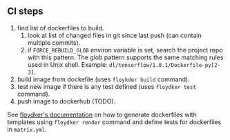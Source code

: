 CI steps
--------

1. find list of dockerfiles to build.
    1. look at list of changed files in git since last push (can contain multiple commits).
    1. if `FORCE_REBUILD_GLOB` environ variable is set, search the project
       repo with this pattern. The glob pattern supports the same matching rules
       used in Unix shell. Example: `dl/tensorflow/1.0.1/Dockerfile-py[2-3]`.
1. build image from dockefile (uses `floykder build` command).
1. test new image if there is any test defined (uses `floydker test` command).
1. push image to dockerhub (TODO).


See [floydker's documentation](https://github.com/registry.cn-shanghai.aliyuncs.com/russell-hub/dockerfiles/blob/master/floydker/README.md)
on how to generate dockerfiles with templates using `floydker render` command
and define tests for dockerfiles in `matrix.yml`.
